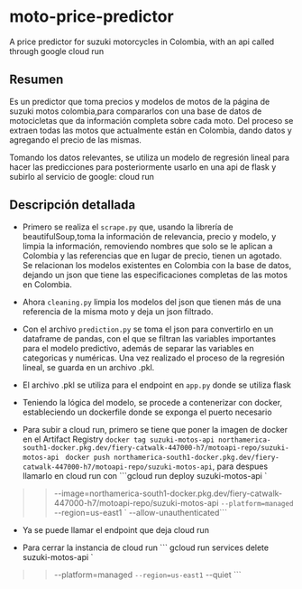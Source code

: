 # moto-price-predictor
A price predictor for suzuki motorcycles in Colombia, with an api called through google cloud run

## Resumen
Es un predictor que toma precios y modelos de motos de la página de suzuki motos colombia,para compararlos con una base de datos de motocicletas  que da información completa sobre cada moto. Del proceso se extraen todas las motos que actualmente están en Colombia, dando datos y agregando el precio de las mismas.

Tomando los datos relevantes, se utiliza un modelo de regresión lineal para hacer las predicciones para posteriormente usarlo en una api de flask y subirlo al servicio de google: cloud run

## Descripción detallada
- Primero se realiza el ```scrape.py``` que, usando la librería de beautifulSoup,toma la información de relevancia, precio y modelo, y limpia la información, removiendo nombres que solo se le aplican a Colombia y las referencias que en lugar de precio, tienen un agotado. Se relacionan los modelos existentes en Colombia con la base de datos, dejando un json que tiene las especificaciones completas de las motos en Colombia.

- Ahora ```cleaning.py``` limpia los modelos del json que tienen más de una referencia de la misma moto y deja un json filtrado.

- Con el archivo ```prediction.py``` se toma el json para convertirlo en un dataframe de pandas, con el que se filtran las variables importantes para el modelo predictivo, además de separar las variables en categoricas y numéricas. Una vez realizado el proceso de la regresión lineal, se guarda en un archivo .pkl.

- El archivo .pkl se utiliza para el endpoint en ```app.py``` donde se utiliza flask

- Teniendo la lógica del modelo, se procede a contenerizar con docker, estableciendo un dockerfile donde se exponga el puerto necesario

- Para subir a cloud run, primero se tiene que poner la imagen de docker en el Artifact Registry ```docker tag suzuki-motos-api northamerica-south1-docker.pkg.dev/fiery-catwalk-447000-h7/motoapi-repo/suzuki-motos-api ```
  ```docker push northamerica-south1-docker.pkg.dev/fiery-catwalk-447000-h7/motoapi-repo/suzuki-motos-api```, para despues llamarlo en cloud run con
  ```gcloud run deploy suzuki-motos-api `
>> --image=northamerica-south1-docker.pkg.dev/fiery-catwalk-447000-h7/motoapi-repo/suzuki-motos-api `
>> --platform=managed `
>> --region=us-east1 `
>> --allow-unauthenticated```
- Ya se puede llamar el endpoint que deja cloud run

- Para cerrar la instancia de cloud run
  ``` gcloud run services delete suzuki-motos-api `
>> --platform=managed `
>> --region=us-east1 `
>> --quiet ```
 
